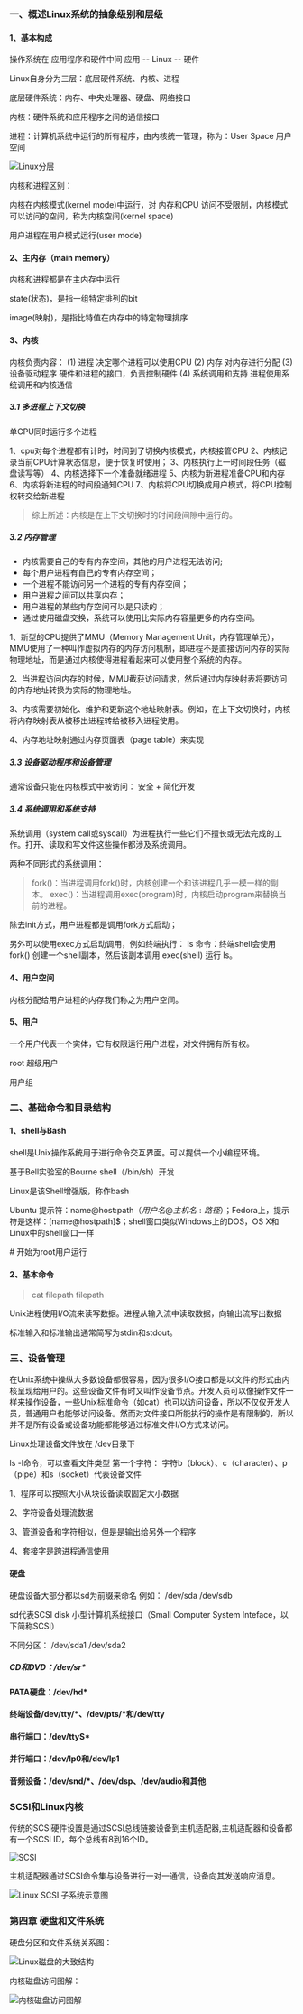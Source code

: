 ### 一、概述Linux系统的抽象级别和层级

#### 1、基本构成

操作系统在 应用程序和硬件中间   应用 -- Linux -- 硬件

Linux自身分为三层：底层硬件系统、内核、进程

底层硬件系统：内存、中央处理器、硬盘、网络接口

内核：硬件系统和应用程序之间的通信接口

进程：计算机系统中运行的所有程序，由内核统一管理，称为：User Space 用户空间

 ![Linux分层](../../static/imgs/linux/book/linux_arrangement.png "Linux分层")


内核和进程区别： 
 
 内核在内核模式(kernel mode)中运行，对 内存和CPU 访问不受限制，内核模式可以访问的空间，称为内核空间(kernel space)

 用户进程在用户模式运行(user mode)

#### 2、主内存（main memory）

内核和进程都是在主内存中运行

state(状态)，是指一组特定排列的bit

image(映射)，是指比特值在内存中的特定物理排序

#### 3、内核

内核负责内容：
  (1) 进程 决定哪个进程可以使用CPU
  (2) 内存 对内存进行分配
  (3) 设备驱动程序 硬件和进程的接口，负责控制硬件
  (4) 系统调用和支持 进程使用系统调用和内核通信

##### 3.1 多进程上下文切换

单CPU同时运行多个进程

1、cpu对每个进程都有计时，时间到了切换内核模式，内核接管CPU
2、内核记录当前CPU计算状态信息，便于恢复时使用；
3、内核执行上一时间段任务（磁盘读写等）
4、内核选择下一个准备就绪进程
5、内核为新进程准备CPU和内存
6、内核将新进程的时间段通知CPU
7、内核将CPU切换成用户模式，将CPU控制权转交给新进程

> 综上所述：内核是在上下文切换时的时间段间隙中运行的。

##### 3.2 内存管理  

* 内核需要自己的专有内存空间，其他的用户进程无法访问;
* 每个用户进程有自己的专有内存空间；
* 一个进程不能访问另一个进程的专有内存空间；
* 用户进程之间可以共享内存；
* 用户进程的某些内存空间可以是只读的；
* 通过使用磁盘交换，系统可以使用比实际内存容量更多的内存空间。

1、新型的CPU提供了MMU（Memory Management Unit，内存管理单元），MMU使用了一种叫作虚拟内存的内存访问机制，即进程不是直接访问内存的实际物理地址，而是通过内核使得进程看起来可以使用整个系统的内存。

2、当进程访问内存的时候，MMU截获访问请求，然后通过内存映射表将要访问的内存地址转换为实际的物理地址。

3、内核需要初始化、维护和更新这个地址映射表。例如，在上下文切换时，内核将内存映射表从被移出进程转给被移入进程使用。

4、内存地址映射通过内存页面表（page table）来实现

##### 3.3 设备驱动程序和设备管理

通常设备只能在内核模式中被访问： 安全 + 简化开发

##### 3.4 系统调用和系统支持

系统调用（system call或syscall）为进程执行一些它们不擅长或无法完成的工作。打开、读取和写文件这些操作都涉及系统调用。

两种不同形式的系统调用：

> fork()：当进程调用fork()时，内核创建一个和该进程几乎一模一样的副本。
> exec()：当进程调用exec(program)时，内核启动program来替换当前的进程。

除去init方式，用户进程都是调用fork方式启动；

另外可以使用exec方式启动调用，例如终端执行： ls 命令：终端shell会使用 fork() 创建一个shell副本，然后该副本调用 exec(shell) 运行 ls。

#### 4、用户空间

内核分配给用户进程的内存我们称之为用户空间。

#### 5、用户

一个用户代表一个实体，它有权限运行用户进程，对文件拥有所有权。

root 超级用户

用户组

### 二、基础命令和目录结构

#### 1、shell与Bash

shell是Unix操作系统用于进行命令交互界面。可以提供一个小编程环境。

基于Bell实验室的Bourne shell（/bin/sh）开发

Linux是该Shell增强版，称作bash

Ubuntu 提示符：name@host:path$（用户名@主机名:路径$）；Fedora上，提示符是这样：[name@hostpath]$；shell窗口类似Windows上的DOS，OS X和Linux中的shell窗口一样

\# 开始为root用户运行

#### 2、基本命令

> cat filepath filepath

Unix进程使用I/O流来读写数据。进程从输入流中读取数据，向输出流写出数据

标准输入和标准输出通常简写为stdin和stdout。

### 三、设备管理

在Unix系统中操纵大多数设备都很容易，因为很多I/O接口都是以文件的形式由内核呈现给用户的。这些设备文件有时又叫作设备节点。开发人员可以像操作文件一样来操作设备，一些Unix标准命令（如cat）也可以访问设备，所以不仅仅开发人员，普通用户也能够访问设备。然而对文件接口所能执行的操作是有限制的，所以并不是所有设备或设备功能都能够通过标准文件I/O方式来访问。

Linux处理设备文件放在 /dev目录下

ls -l命令，可以查看文件类型 第一个字符： 字符b（block）、c（character）、p（pipe）和s（socket）代表设备文件

1、程序可以按照大小从块设备读取固定大小数据

2、字符设备处理流数据

3、管道设备和字符相似，但是是输出给另外一个程序

4、套接字是跨进程通信使用

#### 硬盘

硬盘设备大部分都以sd为前缀来命名
例如： /dev/sda  /dev/sdb 

sd代表SCSI disk  小型计算机系统接口（Small Computer System Inteface，以下简称SCSI）

不同分区：  /dev/sda1  /dev/sda2

##### CD和DVD：/dev/sr*

#### PATA硬盘：/dev/hd*

#### 终端设备/dev/tty/*、/dev/pts/*和/dev/tty

#### 串行端口：/dev/ttyS*

#### 并行端口：/dev/lp0和/dev/lp1

#### 音频设备：/dev/snd/*、/dev/dsp、/dev/audio和其他

### SCSI和Linux内核

传统的SCSI硬件设置是通过SCSI总线链接设备到主机适配器,主机适配器和设备都有一个SCSI ID，每个总线有8到16个ID。

 ![SCSI](../../static/imgs/linux/book/SCSI.jpg "SCSI")

主机适配器通过SCSI命令集与设备进行一对一通信，设备向其发送响应消息。

 ![Linux SCSI 子系统示意图](../../static/imgs/linux/book/Linux_SCSI_system.jpg "Linux SCSI 子系统示意图")


### 第四章 硬盘和文件系统

硬盘分区和文件系统关系图：

 ![Linux磁盘的大致结构](../../static/imgs/linux/book/linux_hd_diagram.jpg "Linux磁盘的大致结构")

内核磁盘访问图解：

 ![内核磁盘访问图解](../../static/imgs/linux/book/visti_hd_diagram.jpg "内核磁盘访问图解")
  


